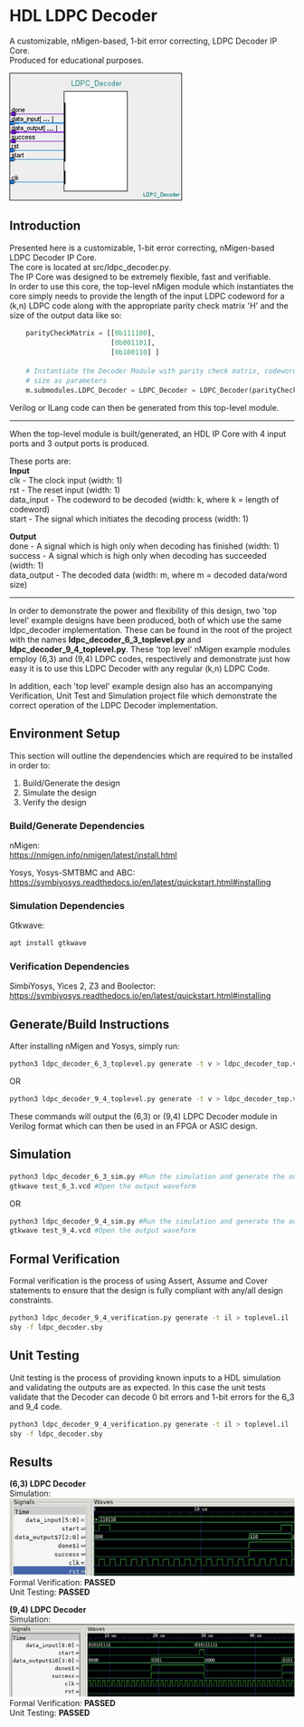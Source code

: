 # HDL LDPC Decoder  
A customizable, nMigen-based, 1-bit error correcting, LDPC Decoder IP Core.  
Produced for educational purposes.  

![Image](img/IP_Core.jpg)   
## Introduction  
Presented here is a customizable, 1-bit error correcting, nMigen-based LDPC Decoder IP Core.  
The core is located at src/ldpc_decoder.py.  
The IP Core was designed to be extremely flexible, fast and verifiable.  
In order to use this core, the top-level nMigen module which instantiates the core simply needs to provide the length of the input LDPC codeword for a (k,n) LDPC code along with the appropriate parity check matrix 'H' and the size of the output data like so:

```python
    parityCheckMatrix = [[0b111100],
                         [0b001101],
                         [0b100110] ]

    # Instantiate the Decoder Module with parity check matrix, codeword size and data  
    # size as parameters
    m.submodules.LDPC_Decoder = LDPC_Decoder = LDPC_Decoder(parityCheckMatrix,6,3)
```
Verilog or ILang code can then be generated from this top-level module.  
***

When the top-level module is built/generated, an HDL IP Core with 4 input ports and 3 output ports is produced.  
  
These ports are:  
**Input**  
clk - The clock input (width: 1)  
rst - The reset input (width: 1)  
data_input - The codeword to be decoded (width: k, where k = length of codeword)  
start - The signal which initiates the decoding process  (width: 1)

**Output**  
done - A signal which is high only when decoding has finished (width: 1)  
success - A signal which is high only when decoding has succeeded (width: 1)  
data_output - The decoded data  (width: m, where m = decoded data/word size)  

***  
  
In order to demonstrate the power and flexibility of this design, two 'top level' example designs have been produced, both of which use the same ldpc_decoder implementation. These can be found in the root of the project with the names **ldpc_decoder_6_3_toplevel.py** and **ldpc_decoder_9_4_toplevel.py**. These 'top level' nMigen example modules employ (6,3) and (9,4) LDPC codes, respectively and demonstrate just how easy it is to use this LDPC Decoder with any regular (k,n) LDPC Code.  
  
In addition, each 'top level' example design also has an accompanying Verification, Unit Test and Simulation project file which demonstrate the correct operation of the LDPC Decoder implementation.
  
## **Environment Setup**  
  This section will outline the dependencies which are required to be installed in order to:  
  1) Build/Generate the design  
  2) Simulate the design  
  3) Verify the design  

### **Build/Generate Dependencies**  

nMigen:  
<https://nmigen.info/nmigen/latest/install.html>

Yosys, Yosys-SMTBMC and ABC:  
<https://symbiyosys.readthedocs.io/en/latest/quickstart.html#installing>
  
### **Simulation Dependencies**  

Gtkwave:  
```bash
apt install gtkwave
```

### **Verification Dependencies**  

SimbiYosys, Yices 2, Z3 and Boolector:  
<https://symbiyosys.readthedocs.io/en/latest/quickstart.html#installing>

## **Generate/Build Instructions**
After installing nMigen and Yosys, simply run:
```bash
python3 ldpc_decoder_6_3_toplevel.py generate -t v > ldpc_decoder_top.v
```
OR
```bash
python3 ldpc_decoder_9_4_toplevel.py generate -t v > ldpc_decoder_top.v
```
These commands will output the (6,3) or (9,4) LDPC Decoder module in Verilog format which can then be used in an FPGA or ASIC design.

## Simulation
```bash
python3 ldpc_decoder_6_3_sim.py #Run the simulation and generate the output waveform
gtkwave test_6_3.vcd #Open the output waveform
```
OR
```bash
python3 ldpc_decoder_9_4_sim.py #Run the simulation and generate the output waveform
gtkwave test_9_4.vcd #Open the output waveform
```

## Formal Verification
Formal verification is the process of using Assert, Assume and Cover statements to ensure that the design is fully compliant with any/all design constraints.
```bash
python3 ldpc_decoder_9_4_verification.py generate -t il > toplevel.il
sby -f ldpc_decoder.sby
```

## Unit Testing
Unit testing is the process of providing known inputs to a HDL simulation and validating the outputs are as expected. In this case the unit tests validate that the Decoder can decode 0 bit errors and 1-bit errors for the 6_3 and 9_4 code.
```bash
python3 ldpc_decoder_9_4_verification.py generate -t il > toplevel.il
sby -f ldpc_decoder.sby
```

## Results  
**(6,3) LDPC Decoder**  
Simulation:  
![Image](img/6_3_Simulation.jpg)  
Formal Verification:
**PASSED**  
Unit Testing:
**PASSED**  
  
**(9,4) LDPC Decoder**  
Simulation:  
![Image](img/9_4_Simulation.jpg)  
Formal Verification:
**PASSED**  
Unit Testing:
**PASSED**
